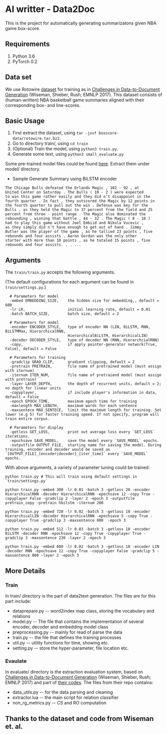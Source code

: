 # AI writter - Data2Doc
This is the project for automatically generating summarizatons given NBA game box-score.

## Requirements
1. Python 3.6
2. PyTorch 0.2

## Data set
We use Rotowire [dataset](https://github.com/harvardnlp/boxscore-data) for training as in [Challenges in Data-to-Document Generation](https://arxiv.org/abs/1707.08052) (Wiseman, Shieber, Rush; EMNLP 2017). This dataset consists of (human-written) NBA basketball game summaries aligned with their corresponding box- and line-scores.

## Basic Usage

1. First extract the dataset, using `tar -jxvf boxscore-data/rotowire.tar.bz2`.
2. Go to directory train/, using `cd train`
3. (Optional) Train the model, using `python3 train.py`.
4. Generate some text, using `python3 small_evaluate.py`

Some pre-trained model files could be found [here](https://drive.google.com/open?id=1tfVJin5_RYSW4b8DJE2YQTzoezAsNXyV).
Extract them under model/ directory.

* Sample Generate Summary using BiLSTM encoder
```
The Chicago Bulls defeated the Orlando Magic , 102 - 92 , at
United Center on Saturday . The Bulls ( 10 - 2 ) were expected
to win this game rather easily and they did n’t disappoint in the
fourth quarter . In fact , they outscored the Magic by 12 points in
the fourth quarter to pull out the win . Defense was key for the
Bulls , as they held the Magic to 37 percent from the field and 25
percent from three - point range . The Magic also dominated the
rebounding , winning that battle , 44 - 32 . The Magic ( 8 - 18 )
had to play this game without Joel Embiid and Nikola Vucevic ,
as they simply did n’t have enough to get out of hand . Jimmy
Butler was the player of the game , as he tallied 23 points , five
rebounds and four assists . Aaron Gordon was the only other
starter with more than 10 points , as he totaled 15 points , five
rebounds and four assists. . . ...
```

## Arguments

The `train/train.py` accepts the following arguments.

(The default configurations for each argument can be found in `train/settings.py`.)

```
  # Parameters for model
  -embed EMBEDDING_SIZE,    the hidden size for embedding,, default = 600
  -lr LR,                   initial learning rate, default = 0.01
  -batch BATCH_SIZE,        batch size, default = 2
  
  # Parameters for model
  -encoder ENCODER_STYLE,   type of encoder NN (LIN, BiLSTM, RNN, BiLSTMMax, HierarchicalRNN,
                            HierarchicalBiLSTM, HierarchicalLIN)
  -decoder DECODER_STYLE,   type of decoder NN (RNN, HierarchcialRNN)
  -copy,                    if apply pointer-generator network(True, False), default = False
 
  # Parameters for training
  -gradclip GRAD_CLIP,      gradient clipping, default = 2
  -pretrain PRETRAIN,       file name of pretrained model (must assign with iternum)
  -iternum ITER_NUM,        file name of pretraiend model (must assign with pretrain)
  -layer LAYER_DEPTH,       the depth of recurrent units, default = 2; no depth for linear units
  -copyplayer,              if include player's information in data, default = False 
  -epoch EPOCH_TIME,        maximum epoch time for training
  -maxlength MAX_LENGTH,    maximum words for each sentence
  -maxsentece MAX_SENTECE,  limit the maximum length for training. Set lower (e.g 5) for faster training speed. If not specify, program will train entire corpus.

  # Parameters for display
  -getloss GET_LOSS,        print out average loss every `GET_LOSS` iterations.
  -epochsave SAVE_MODEL,    save the model every `SAVE_MODEL` epochs.
  -outputfile OUTPUT_FILE,  starting name for saving the model. During training, encoder and decoder would be saved as `[OUTPUT_FILE]_[encoder|decoder]_[iter_time]` every `SAVE_MODEL` epochs.

```


With above arguments, a variety of parameter tuning could be trained:
```
python train.py # This will train using default settings in `train/settings.py`

python train.py -embed 300 -lr 0.01 -batch 3 -getloss 20 -encoder HierarchicalRNN -decoder HierarchicalRNN -epochsave 12 -copy True -copyplayer False -gradclip 2 -layer 2 -epoch 3 -outputfile pretrain_copy -pretrain hbilstm -iternum 200

python train.py -embed 720 -lr 0.02 -batch 3 -getloss 10 -encoder HierarchicalLIN -decoder HierarchicalRNN -epochsave 5 -copy True -copyplayer True -gradclip 3 -maxsentence 800  -epoch 3

python train.py -embed 512 -lr 0.03 -batch 3 -getloss 10 -encoder BiLSTM -decoder RNN -epochsave 12 -copy True -copyplayer True -gradclip 3 -maxsentence 230 -layer 2 -epoch 3

python train.py -embed 600 -lr 0.02 -batch 3 -getloss 10 -encoder LIN -decoder RNN -epochsave 12 -copy True -copyplayer False -gradclip 5 -maxsentence 800 -layer 2 -epoch 3
```

## More Details

### Train
In train/ directory is the part of data2text generation.
The files are for this part include:
* dataprepare.py -- word2index map class, storing the vocabulary and relations
* model.py -- The file that contains the implementation of several encoder, decoder and embedding model class
* preprocessing.py -- mainly for read of parse the data
* train.py -- the file that defines the training processes
* util.py -- utility functions for time, showing etc.
* setting.py -- store the hyper-parameter, file location etc.
 
### Evaulate
In evaluate/ directory is the extraction evaluation system, based on [Challenges in Data-to-Document Generation](https://arxiv.org/abs/1707.08052) (Wiseman, Shieber, Rush; EMNLP 2017) and part of [their codes](https://github.com/harvardnlp/data2text).
The files from their repo contains:
* data_utils.py -- for the data parsing and cleaning
* extractor.lua -- the main script for relation classifier
* non_rg_metrics.py -- CS and RO computation

## Thanks to the dataset and code from Wiseman et. al.
